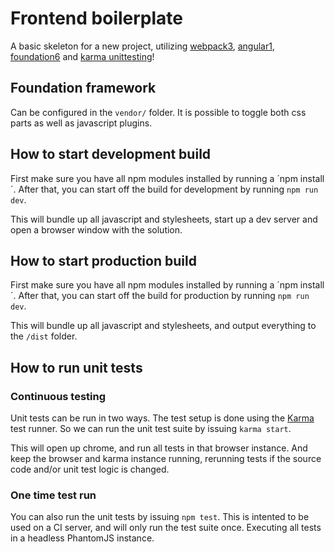 # Frontend boilerplate
A basic skeleton for a new project, utilizing [webpack3](https://webpack.js.org), [angular1](https://angularjs.org/), [foundation6](http://foundation.zurb.com/sites.html) and [karma unittesting](https://karma-runner.github.io/1.0/index.html)!

## Foundation framework
Can be configured in the `vendor/` folder. It is possible to toggle both css parts as well as javascript plugins.

## How to start development build
First make sure you have all npm modules installed by running a ´npm install´. After that, you can start off the build for development by running `npm run dev`.

This will bundle up all javascript and stylesheets, start up a dev server and open a browser window with the solution.

## How to start production build
First make sure you have all npm modules installed by running a ´npm install´. After that, you can start off the build for production by running `npm run dev`.

This will bundle up all javascript and stylesheets, and output everything to the `/dist` folder.

## How to run unit tests

### Continuous testing
Unit tests can be run in two ways. The test setup is done using the [Karma](https://karma-runner.github.io/1.0/index.html) test runner. So we can run the unit test suite by issuing `karma start`.

This will open up chrome, and run all tests in that browser instance. And keep the browser and karma instance running, rerunning tests if the source code and/or unit test logic is changed.


### One time test run
You can also run the unit tests by issuing `npm test`. This is intented to be used on a CI server, and will only run the test suite once. Executing all tests in a headless PhantomJS instance.
